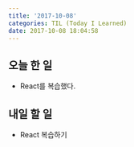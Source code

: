 ```yaml
---
title: '2017-10-08'
categories: TIL (Today I Learned)
date: 2017-10-08 18:04:58
---
```

## 오늘 한 일
  - React를 복습했다.


## 내일 할 일
  - React 복습하기